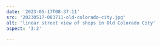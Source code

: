 ```yaml
---
date: '2023-05-17T08:37:11'
src: '20230517-083711-old-colorado-city.jpg'
alt: 'linear street view of shops in Old Colorado City'
aspect: '3:2'

---
```

